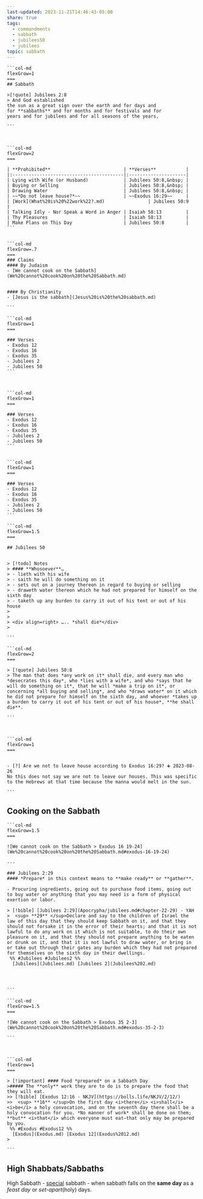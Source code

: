 ```yaml
---
last-updated: 2023-11-21T14:46:43-05:00
share: true
tags:
  - commandments
  - sabbath
  - jubilees50
  - jubilees
topic: sabbath
---
```




````col
```col-md
flexGrow=1
===
## Sabbath

>[!quote] Jubilees 2:8
> And God established
the sun as a great sign over the earth and for days and
for **sabbaths** and for months and for festivals and for
years and for jubilees and for all seasons of the years,

```



```col-md
flexGrow=2
===

| **Prohibited**                           | **Verses**           |
|:-----------------------------------------|:---------------------|
| Lying with Wife (or Husband)             | Jubilees 50:8,&nbsp; |
| Buying or Selling                        | Jubilees 50:8,&nbsp; |
| Drawing Water                            | Jubilees 50:8,&nbsp; |
| ~~*Do not leave house?*~~                | ~~Exodus 16:29~~     |
| [Work](What%20is%20%22work%22?.md)                | Jubilees 50:9        |
| Talking Idly - Nor Speak a Word in Anger | Isaiah 58:13         |
| Thy Pleasures                            | Isaiah 58:13         |
| Make Plans on This Day                   | Jubilees 50:8        |
```

````


````col

```col-md
flexGrow=.7
===
### Claims
#### By Judaism
- [We cannot cook on the Sabbath](We%20cannot%20cook%20on%20the%20Sabbath.md)


#### By Christianity
- [Jesus is the sabbath](Jesus%20is%20the%20sabbath.md)

```

```col-md
flexGrow=1
===

### Verses
- Exodus 12
- Exodus 16
- Exodus 35
- Jubilees 2
- Jubilees 50
```



```col-md
flexGrow=1
===

### Verses
- Exodus 12
- Exodus 16
- Exodus 35
- Jubilees 2
- Jubilees 50
```


```col-md
flexGrow=1
===

### Verses
- Exodus 12
- Exodus 16
- Exodus 35
- Jubilees 2
- Jubilees 50
```

````


````col
```col-md
flexGrow=1.5
===

## Jubilees 50


> [!todo] Notes
> #### **Whosoever**…
> - lieth with his wife
> - saith he will do something on it
> - sets out on a journey thereon in regard to buying or selling
> - draweth water thereon which he had not prepared for himself on the sixth day
> - taketh up any burden to carry it out of his tent or out of his house
>
>
> <div align=right> ….. *shall die*</div>
>

```

```col-md
flexGrow=2
===

> [!quote] Jubilees 50:8
> The man that does *any work on it* shall die, and every man who *desecrates this day*, who *lies with a wife*, and who *says that he will do something on it*, that he will *make a trip on it*, or concerning *all buying and selling*, and who *draws water* on it which he did not prepare for himself on the sixth day, and whoever *takes up a burden to carry it out of his tent or out of his house*, **he shall die**.

```



```col-md
flexGrow=1
===


- [?] Are we not to leave house according to Exodus 16:29? ➕ 2023-08-26
No this does not say we are not to leave our houses. This was specific to the Hebrews at that time because the manna would melt in the sun.

```

````


## Cooking on the Sabbath

````col
```col-md
flexGrow=1.5
===

![We cannot cook on the Sabbath > Exodus 16 19-24](We%20cannot%20cook%20on%20the%20Sabbath.md#exodus-16-19-24)

---

### Jubilees 2:29
#### *Prepare* in this context means to **make ready** or **gather**.

- Procuring ingredients, going out to purchase food items, going out to buy water or anything that you may need is a form of physical exertion or labor.

> [!bible] [Jubilees 2:29](Apocrypha/jubilees.md#chapter-22-29) - YAH
>  <sup> **29** </sup>Declare and say to the children of Israel the law of this day that they should keep Sabbath on it, and that they should not forsake it in the error of their hearts; and that it is not lawful to do any work on it which is not suitable, to do their own pleasure on it, and that they should not prepare anything to be eaten or drunk on it, and that it is not lawful to draw water, or bring in or take out through their gates any burden which they had not prepared for themselves on the sixth day in their dwellings.
 %% #Jubilees #Jubilees2 %%
  [Jubilees](Jubilees.md) [Jubilees 2](Jubilees%202.md)




```

```col-md
flexGrow=1.5
===

![We cannot cook on the Sabbath > Exodus 35 2-3](We%20cannot%20cook%20on%20the%20Sabbath.md#exodus-35-2-3)

```



```col-md
flexGrow=1
===

> [!important] #### Food *prepared* on a Sabbath Day
>##### The **only** work they are to do is to prepare the food that they will eat.
>> [!bible] [Exodus 12:16 - NKJV](https://bolls.life/NKJV/2/12/)
>>  <sup> **16** </sup>On the first day <i>there</i> <i>shall</i> <i>be</i> a holy convocation, and on the seventh day there shall be a holy convocation for you. *No manner of work* shall be done on them; **but** <i>that</i> which everyone must eat—that only may be prepared by you.
 %% #Exodus #Exodus12 %%
  [Exodus](Exodus.md) [Exodus 12](Exodus%2012.md)
>

```

````


## High Shabbats/Sabbaths

High Sabbath - <u>special</u> sabbath - when sabbath falls on the **same day** as a *feast day* or *set-apart*(holy) days.